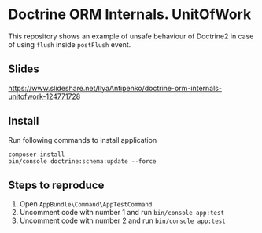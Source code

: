 Doctrine ORM Internals. UnitOfWork
==================================

This repository shows an example of unsafe behaviour of Doctrine2 in case of using `flush` inside `postFlush` event.

Slides
------
https://www.slideshare.net/IlyaAntipenko/doctrine-orm-internals-unitofwork-124771728

Install
-------
Run following commands to install application
```
composer install
bin/console doctrine:schema:update --force
```

Steps to reproduce
------------------
1. Open `AppBundle\Command\AppTestCommand`
2. Uncomment code with number 1 and run `bin/console app:test`
3. Uncomment code with number 2 and run `bin/console app:test`
